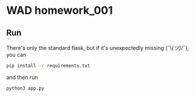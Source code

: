 # WAD homework_001 

## Run
There's only the standard flask, but if it's unexpectedly missing (¯\\_(ツ)_/¯), you can

```sh
pip install -r requirements.txt
```

and then run 

```sh
python3 app.py
```